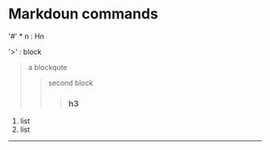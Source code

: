 # Markdoun commands

'#' * n : Hn 

'>' : block

> a blockqute
>> second block
>>> ### h3

1. list
2. list

<hr/>
